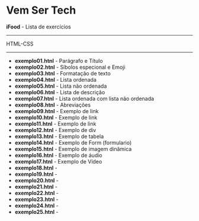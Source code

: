 # Vem Ser Tech
 **iFood** - Lista de exercícios
 ***
 HTML-CSS
 ***
* **exemplo01.htnl** - Parágrafo e Título
* **exemplo02.htnl** - Síbolos especional e Emoji
* **exemplo03.htnl** - Formatação de texto
* **exemplo04.htnl** - Lista ordenada
* **exemplo05.htnl** - Lista não ordenada
* **exemplo06.htnl** - Lista de descrição
* **exemplo07.htnl** - Lista ordenada com lista não ordenada
* **exemplo08.htnl** - Abreviações
* **exemplo09.htnl** - Exemplo de link
* **exemplo10.htnl** - Exemplo de link
* **exemplo11.htnl** - Exemplo de link
* **exemplo12.htnl** - Exemplo de div
* **exemplo13.htnl** - Exemplo de tabela
* **exemplo14.htnl** - Exemplo de Form (formulario)
* **exemplo15.htnl** - Exemplo de imagem dinâmica
* **exemplo16.htnl** - Exemplo de áudio
* **exemplo17.htnl** - Exemplo de Vídeo
* **exemplo18.htnl** -
* **exemplo19.htnl** -
* **exemplo20.htnl** -
* **exemplo21.htnl** -
* **exemplo22.htnl** -
* **exemplo23.htnl** -
* **exemplo24.htnl** -
* **exemplo25.htnl** -
